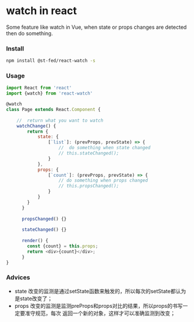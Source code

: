 # watch in react
Some feature like watch in Vue, when state or props changes are detected then do something.

### Install
```bash
npm install @st-fed/react-watch -s
```

### Usage
```javascript
import React from 'react'
import {watch} from 'react-watch'

@watch
class Page extends React.Component {
    
    //  return what you want to watch
    watchChange() {
        return {
            state: {
                [`list`]: (prevProps, prevState) => {
                    //  do something when state changed
                    // this.stateChanged();
                }
            },
            props: {
                [`count`]: (prevProps, prevState) => {
                    // do something when props changed
                    // this.propsChanged();
                }
            }
        }
      }
      
      propsChanged() {}
      
      stateChanged() {}
      
      render() {
        const {count} = this.props;
        return <div>{count}</div>;
      }
}

```

### Advices
- state 改变的监测是通过setState函数来触发的，所以每次的setState都认为是state改变了；
- props 改变的监测是监测preProps和props对比的结果，所以props的书写一定要准守规范，每次
返回一个新的对象，这样才可以准确监测到改变；

